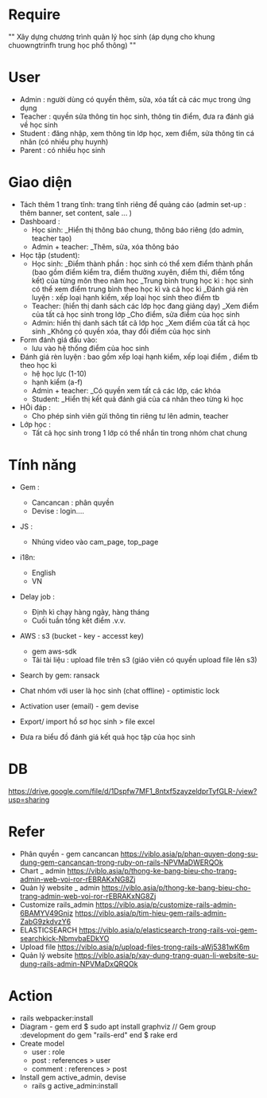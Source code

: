 # Require

"" Xây dựng chương trình quản lý học sinh (áp dụng cho khung chuowngtrinfh trung học phổ thông) ""

# User 

- Admin : người dùng có quyền thêm, sửa, xóa tất cả các mục trong ứng dụng
- Teacher : quyền sửa thông tin học sinh, thông tin điểm, đưa ra đánh giá về học sinh
- Student : đăng nhập, xem thông tin lớp học, xem điểm, sửa thông tin cá nhân (có nhiều phụ huynh)
- Parent : có nhiều học sinh 

# Giao diện

- Tách thêm 1 trang tĩnh: trang tĩnh riêng để quảng cáo (admin set-up : thêm banner, set content, sale ... )
- Dashboard :
    + Học sinh: 
        _Hiển thị thông báo chung, thông báo riêng (do admin, teacher tạo)
    + Admin + teacher:
        _Thêm, sửa, xóa thông báo 
- Học tập (student):
    + Học sinh: 
        _Điểm thành phần : học sinh có thể xem điểm thành phần (bao gồm điểm kiểm tra, điểm thường xuyên, điểm thi, điểm tổng kết) của từng môn theo năm học 
        _Trung bình trung học kì : học sinh có thể xem điểm trung bình theo học kì và cả học kì
        _Đánh giá rèn luyện : xếp loại hạnh kiểm, xếp loại học sinh theo điểm tb
    + Teacher: (hiển thị danh sách các lớp học đang giảng dạy)
        _Xem điểm của tất cả học sinh trong lớp
        _Cho điểm, sửa điểm của học sinh
    + Admin: hiển thị danh sách tất cả lớp học
        _Xem điểm của tất cả học sinh
        _Không có quyền xóa, thay đổi điểm của học sinh
- Form đánh giá đầu vào:
    + lưu vào hệ thống điểm của hoc sinh
- Đánh giá rèn luyện : bao gồm xếp loại hạnh kiểm, xếp loại điểm , điểm tb theo học kì 
    + hệ học lực (1-10)
    + hạnh kiểm (a-f)
    + Admin + teacher:
        _Có quyền xem tất cả các lớp, các khóa
    + Student:
        _Hiển thị kết quả đánh giá của cá nhân theo từng kì học
- HỎi đáp :
    + Cho phép sinh viên gửi thông tin riêng tư lên admin, teacher
- Lớp học : 
    + Tất cả học sinh trong 1 lớp có thể nhắn tin trong nhóm chat chung

# Tính năng
- Gem :
    + Cancancan : phân quyền
    + Devise : login....
- JS : 
    + Nhúng video vào cam_page, top_page 
- i18n: 
    + English
    + VN 
- Delay job : 
    + Định kì chạy hàng ngày, hàng tháng
    + Cuối tuần tổng kết điểm .v.v.
- AWS : s3 (bucket - key - accesst key)
    + gem aws-sdk
    + Tải tài liệu : upload file trên s3 (giáo viên có quyền upload file lên s3)
- Search by gem: ransack

- Chat nhóm với user là học sinh (chat offline) - optimistic lock
- Activation user (email) - gem devise
- Export/ import hồ sơ học sinh > file excel 
- Đưa ra biểu đồ đánh giá kết quả học tập của học sinh 

# DB

https://drive.google.com/file/d/1Dspfw7MF1_8ntxf5zayzeldprTyfGLR-/view?usp=sharing

# Refer

- Phân quyền - gem cancancan
    https://viblo.asia/p/phan-quyen-dong-su-dung-gem-cancancan-trong-ruby-on-rails-NPVMaDWERQOk
- Chart _ admin 
    https://viblo.asia/p/thong-ke-bang-bieu-cho-trang-admin-web-voi-ror-rEBRAKxNG8Zj
- Quản lý website _ admin
    https://viblo.asia/p/thong-ke-bang-bieu-cho-trang-admin-web-voi-ror-rEBRAKxNG8Zj
- Customize rails_admin
    https://viblo.asia/p/customize-rails-admin-6BAMYV49Gnjz
    https://viblo.asia/p/tim-hieu-gem-rails-admin-ZabG9zkdvzY6
- ELASTICSEARCH
    https://viblo.asia/p/elasticsearch-trong-rails-voi-gem-searchkick-NbmvbaEDkYO
- Upload file
    https://viblo.asia/p/upload-files-trong-rails-aWj5381wK6m
- Quản lý website
    https://viblo.asia/p/xay-dung-trang-quan-li-website-su-dung-rails-admin-NPVMaDxQRQOk

# Action

- rails webpacker:install
- Diagram - gem erd
    $ sudo apt install graphviz
    // Gem
        group :development do
            gem "rails-erd"
        end
    $ rake erd
- Create model
    + user : role
    + post : references > user
    + comment : references > post
- Install gem active_admin, devise
    + rails g active_admin:install
